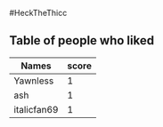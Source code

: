 #HeckTheThicc
## Table of people who liked
Names | score
--- | ---
Yawnless | 1
ash | 1
italicfan69 | 1
